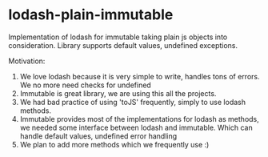 # lodash-plain-immutable

Implementation of lodash for immutable taking plain js objects into consideration. Library supports default values, undefined exceptions. 

Motivation:
1) We love lodash because it is very simple to write, handles tons of errors. We no more need checks for undefined
2) Immutable is great library, we are using this all the projects. 
3) We had bad practice of using 'toJS' frequently, simply to use lodash methods. 
4) Immutable provides most of the implementations for lodash as methods, we needed some interface between lodash and immutable.
    Which can handle default values, undefined error handling
5) We plan to add more methods which we frequently use :)
